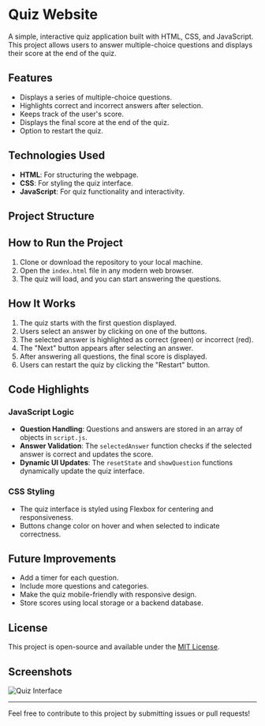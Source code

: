 # Quiz Website

A simple, interactive quiz application built with HTML, CSS, and JavaScript. This project allows users to answer multiple-choice questions and displays their score at the end of the quiz.

## Features

- Displays a series of multiple-choice questions.
- Highlights correct and incorrect answers after selection.
- Keeps track of the user's score.
- Displays the final score at the end of the quiz.
- Option to restart the quiz.

## Technologies Used

- **HTML**: For structuring the webpage.
- **CSS**: For styling the quiz interface.
- **JavaScript**: For quiz functionality and interactivity.

## Project Structure

## How to Run the Project

1. Clone or download the repository to your local machine.
2. Open the `index.html` file in any modern web browser.
3. The quiz will load, and you can start answering the questions.

## How It Works

1. The quiz starts with the first question displayed.
2. Users select an answer by clicking on one of the buttons.
3. The selected answer is highlighted as correct (green) or incorrect (red).
4. The "Next" button appears after selecting an answer.
5. After answering all questions, the final score is displayed.
6. Users can restart the quiz by clicking the "Restart" button.

## Code Highlights

### JavaScript Logic

- **Question Handling**: Questions and answers are stored in an array of objects in `script.js`.
- **Answer Validation**: The `selectedAnswer` function checks if the selected answer is correct and updates the score.
- **Dynamic UI Updates**: The `resetState` and `showQuestion` functions dynamically update the quiz interface.

### CSS Styling

- The quiz interface is styled using Flexbox for centering and responsiveness.
- Buttons change color on hover and when selected to indicate correctness.

## Future Improvements

- Add a timer for each question.
- Include more questions and categories.
- Make the quiz mobile-friendly with responsive design.
- Store scores using local storage or a backend database.

## License

This project is open-source and available under the [MIT License](https://opensource.org/licenses/MIT).

## Screenshots

![Quiz Interface](https://via.placeholder.com/800x400?text=Screenshot+of+Quiz+Interface)

---

Feel free to contribute to this project by submitting issues or pull requests!